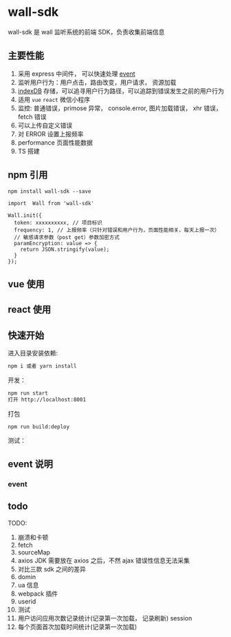 # wall-sdk

wall-sdk 是 wall 监听系统的前端 SDK，负责收集前端信息

## 主要性能

1.  采用 express 中间件， 可以快速处理 [event](#event)
2.  监听用户行为：用户点击，路由改变，用户请求， 资源加载
3.  [indexDB](https://github.com/xmoyking/localForage-cn) 存储，可以追寻用户行为路径，可以追踪到错误发生之前的用户行为
4.  适用 `vue` `react` 微信小程序
5.  监控: 普通错误，primose 异常， console.error, 图片加载错误， xhr 错误，fetch 错误
6.  可以上传自定义错误
7.  对 ERROR 设置上报频率
8.  performance 页面性能数据
9.  TS 搭建

## npm 引用

```
npm install wall-sdk --save
```

```
import  Wall from 'wall-sdk'

Wall.init({
  token: xxxxxxxxxx, // 项目标识
  frequency: 1, // 上报频率（只针对错误和用户行为，页面性能相关，每天上报一次）
  // 敏感请求参数（post get）参数加密方式
  paramEncryption: value => {
    return JSON.stringify(value);
  }
});

```

## vue 使用

## react 使用

## 快速开始

进入目录安装依赖:

```bash
npm i 或者 yarn install
```

开发：

```bash
npm run start
打开 http://localhost:8001
```

打包

```
npm run build:deploy
```

测试：

## event 说明

### <a id="event">event</a>

## todo

TODO:

1. 崩溃和卡顿
2. fetch
3. sourceMap
4. axios JDK 需要放在 axios 之后，不然 ajax 错误性信息无法采集
5. 对比三款 sdk 之间的差异
6. domin
7. ua 信息
8. webpack 插件
9. userid
10. 测试
11. 用户访问应用次数记录统计(记录第一次加载， 记录刷新) session
12. 每个页面首次加载时间统计(记录第一次加载)
